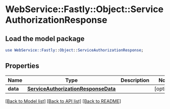 # WebService::Fastly::Object::ServiceAuthorizationResponse

## Load the model package
```perl
use WebService::Fastly::Object::ServiceAuthorizationResponse;
```

## Properties
Name | Type | Description | Notes
------------ | ------------- | ------------- | -------------
**data** | [**ServiceAuthorizationResponseData**](ServiceAuthorizationResponseData.md) |  | [optional] 

[[Back to Model list]](../README.md#documentation-for-models) [[Back to API list]](../README.md#documentation-for-api-endpoints) [[Back to README]](../README.md)


